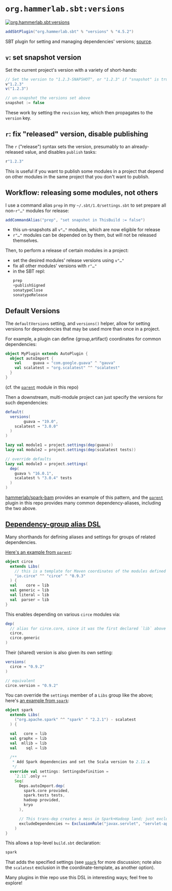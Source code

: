 # `org.hammerlab.sbt:versions`

[![org.hammerlab.sbt:versions](https://img.shields.io/badge/org.hammerlab.sbt:versions-4.5.2-green.svg)](http://search.maven.org/#search%7Cga%7C1%7Cg%3A%22org.hammerlab.sbt%22%20a%3A%22versions%22)

```scala
addSbtPlugin("org.hammerlab.sbt" % "versions" % "4.5.2")
```

SBT plugin for setting and managing dependencies' versions; [source](src/main/scala/org/hammerlab/sbt/plugin/Versions.scala).

## `v`: set snapshot version

Set the current project's version with a variety of short-hands:

```scala
// Set the version to "1.2.3-SNAPSHOT", or "1.2.3" if "snapshot" is true
v"1.2.3"
v("1.2.3")

// un-snapshot the versions set above
snapshot := false
```

These work by setting the `revision` key, which then propagates to the `version` key.

## `r`: fix "released" version, disable publishing

The `r` ("release") syntax sets the version, presumably to an already-released value, and disables `publish` tasks:

```scala
r"1.2.3"
```

This is useful if you want to publish some modules in a project that depend on other modules in the same project that you don't want to publish.

## Workflow: releasing some modules, not others

I use a command alias `prep` in my `~/.sbt/1.0/settings.sbt` to set prepare all non-`r"…"` modules for release:

```scala
addCommandAlias("prep", "set snapshot in ThisBuild := false")
```

- this un-snapshots all `v"…"` modules, which are now eligible for release
- `r"…"` modules can be depended on by them, but will not be released themselves.

Then, to perform a release of certain modules in a project:
- set the desired modules' release versions using `v"…"`
- fix all other modules' versions with `r"…"`
- in the SBT repl:
  ```scala
  prep
  +publishSigned
  sonatypeClose
  sonatypeRelease
  ```

## Default Versions

The `defaultVersions` setting, and `versions()` helper, allow for setting versions for dependencies that may be used more than once in a project.

For example, a plugin can define {group,artifact} coordinates for common dependencies:

```scala
object MyPlugin extends AutoPlugin {
  object autoImport {
    val     guava = "com.google.guava" ^ "gauva"
    val scalatest = "org.scalatest" ^^ "scalatest"
  }
}
```

(cf. the [`parent`](../parent) module in this repo)

Then a downstream, multi-module project can just specify the versions for such dependencies:

```scala
default(
  versions(
        guava → "19.0",
    scalatest → "3.0.0"
  )
)

lazy val module1 = project.settings(dep(guava))
lazy val module2 = project.settings(dep(scalatest tests))

// override defaults
lazy val module3 = project.settings(
  dep(
    guava % "16.0.1",
    scalatest % "3.0.4" tests
  )
)
```

[hammerlab/spark-bam](https://github.com/hammerlab/spark-bam/blob/master/build.sbt) provides an example of this pattern, and the [`parent`](../parent) plugin in this repo provides many common dependency-aliases, including the two above.

## [Dependency-group alias DSL](src/main/scala/org/hammerlab/sbt/dsl)

Many shorthands for defining aliases and settings for groups of related dependencies.

[Here's an example from `parent`](../parent/src/main/scala/org/hammerlab/sbt/plugin/Parent.scala#L81-L86):

```scala
object circe
  extends Libs(
    // this is a template for Maven coordinates of the modules defined with `lib` below
    "io.circe" ^^ "circe" ^ "0.9.3"
  ) {
  val    core = lib
  val generic = lib
  val literal = lib
  val  parser = lib
}
```

This enables depending on various `circe` modules via:

```scala
dep(
  // alias for circe.core, since it was the first declared `lib` above
  circe,
  circe.generic
)
```

Their (shared) version is also given its own setting:

```scala
versions(
  circe → "0.9.2"
)

// equivalent
circe.version = "0.9.2"
```

You can override the `settings` member of a `Libs` group like the above; here's [an example from `spark`](../spark/src/main/scala/org/hammerlab/sbt/plugin/Spark.scala#L39-L51):

```scala
object spark
  extends Libs(
    ("org.apache.spark" ^^ "spark" ^ "2.2.1") - scalatest
  ) {

  val   core = lib
  val graphx = lib
  val  mllib = lib
  val    sql = lib

  /**
   * Add Spark dependencies and set the Scala version to 2.11.x
   */
  override val settings: SettingsDefinition =
    `2.11`.only ++
    Seq(
      Deps.autoImport.dep(
        spark.core provided,
        spark.tests tests,
        hadoop provided,
        kryo
      ),

      // This trans-dep creates a mess in Spark+Hadoop land; just exclude it everywhere by default.
      excludeDependencies += ExclusionRule("javax.servlet", "servlet-api")
    )
}
```

This allows a top-level `build.sbt` declaration:

```scala
spark
```

That adds the specified settings (see [`spark`](../spark) for more discussion; note also the `scalatest` exclusion in the coordinate-template, as another option).

Many plugins in thie repo use this DSL in interesting ways; feel free to explore!
